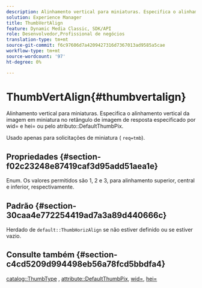 ```yaml
---
description: Alinhamento vertical para miniaturas. Especifica o alinhamento vertical da imagem em miniatura no retângulo de imagem de resposta especificado por wid= e hei= ou pelo atributo DefaultThumbPix.
solution: Experience Manager
title: ThumbVertAlign
feature: Dynamic Media Classic, SDK/API
role: Desenvolvedor,Profissional de negócios
translation-type: tm+mt
source-git-commit: f6c97606d7a4209427316d7367013ad9585a5cae
workflow-type: tm+mt
source-wordcount: '97'
ht-degree: 0%

---
```



# ThumbVertAlign{#thumbvertalign}

Alinhamento vertical para miniaturas. Especifica o alinhamento vertical da imagem em miniatura no retângulo de imagem de resposta especificado por wid= e hei= ou pelo atributo::DefaultThumbPix.

Usado apenas para solicitações de miniatura ( `req=tmb`).

## Propriedades {#section-f02c23248e87419caf3d95add51aea1e}

Enum. Os valores permitidos são 1, 2 e 3, para alinhamento superior, central e inferior, respectivamente.

## Padrão {#section-30caa4e772254419ad7a3a89d440666c}

Herdado de `default::ThumbHorizAlign` se não estiver definido ou se estiver vazio.

## Consulte também {#section-c4cd5209d994498eb56a78fcd5bbdfa4}

[catalog::ThumbType](/help/aem-is-ir-api/is-api/image-catalog/image-serving-api-ref/c-image-catalog-reference/c-image-svg-data-reference/c-image-data-reference/r-thumbtype-cat.md) ,  [attribute::DefaultThumbPix](../../../../../is-api/image-catalog/image-serving-api-ref/c-image-catalog-reference/c-attributes-reference/r-defaultthumbpix.md#reference-cf52bb74bed2466e8bc8adb0cacd6141),  [wid=](../../../../../is-api/http-ref/image-serving-api-ref/c-http-protocol-reference/c-command-reference/r-is-http-wid.md#reference-bfeadcb67bf4485f851eb21345527e47),  [hei=](../../../../../is-api/http-ref/image-serving-api-ref/c-http-protocol-reference/c-command-reference/r-is-http-hei.md#reference-6d6f556ccc0e4b98a815e8a5c1944a96)
